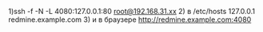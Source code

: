 ﻿1)ssh -f -N -L 4080:127.0.0.1:80 root@192.168.31.xx
2) в /etc/hosts
127.0.0.1       redmine.example.com
3) и в браузере
http://redmine.example.com:4080